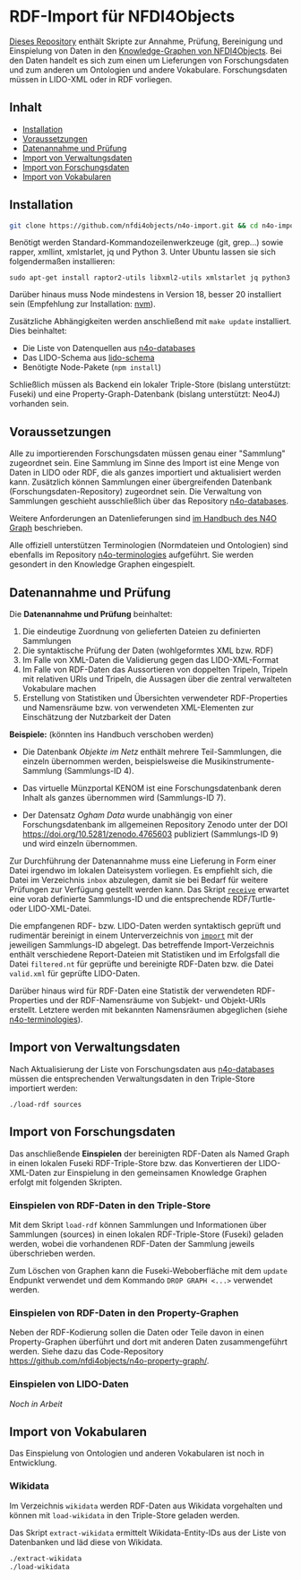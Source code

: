 # RDF-Import für NFDI4Objects

[Dieses Repository](https://github.com/nfdi4objects/n4o-import) enthält Skripte zur Annahme, Prüfung, Bereinigung und Einspielung von Daten in den [Knowledge-Graphen von NFDI4Objects](https://graph.nfdi4objects.net/). Bei den Daten handelt es sich zum einen um Lieferungen von Forschungsdaten und zum anderen um Ontologien und andere Vokabulare. Forschungsdaten müssen in LIDO-XML oder in RDF vorliegen.


## Inhalt

- [Installation](#installation)
- [Voraussetzungen](#voraussetzungen)
- [Datenannahme und Prüfung](#datenannahme-und-prüfung)
- [Import von Verwaltungsdaten](#import-von-verwaltungsdaten)
- [Import von Forschungsdaten](#import-von-forschungsdaten)
- [Import von Vokabularen](#import-von-vokabularen)

[n4o-databases]: https://github.com/nfdi4objects/n4o-databases/
[n4o-terminologies]: https://github.com/nfdi4objects/n4o-terminologies/


## Installation

~~~sh
git clone https://github.com/nfdi4objects/n4o-import.git && cd n4o-import
~~~

Benötigt werden Standard-Kommandozeilenwerkzeuge (git, grep...) sowie rapper, xmllint, xmlstarlet, jq und Python 3. Unter Ubuntu lassen sie sich folgendermaßen installieren:

~~~
sudo apt-get install raptor2-utils libxml2-utils xmlstarlet jq python3
~~~

Darüber hinaus muss Node mindestens in Version 18, besser 20 installiert sein (Empfehlung zur Installation: [nvm](https://github.com/nvm-sh/nvm?tab=readme-ov-file#installing-and-updating)).

Zusätzliche Abhängigkeiten werden anschließend mit `make update` installiert. Dies beinhaltet:

- Die Liste von Datenquellen aus [n4o-databases]
- Das LIDO-Schema aus [lido-schema](https://github.com/nfdi4objects/lido-schema/)
- Benötigte Node-Pakete (`npm install`)

Schließlich müssen als Backend ein lokaler Triple-Store (bislang unterstützt: Fuseki) und eine Property-Graph-Datenbank (bislang unterstützt: Neo4J) vorhanden sein.


## Voraussetzungen

Alle zu importierenden Forschungsdaten müssen genau einer "Sammlung" zugeordnet
sein. Eine Sammlung im Sinne des Import ist eine Menge von Daten in LIDO oder
RDF, die als ganzes importiert und aktualisiert werden kann. Zusätzlich können
Sammlungen einer übergreifenden Datenbank (Forschungsdaten-Repository)
zugeordnet sein. Die Verwaltung von Sammlungen geschieht ausschließlich über
das Repository [n4o-databases].

Weitere Anforderungen an Datenlieferungen sind [im Handbuch des N4O Graph](https://nfdi4objects.github.io/n4o-graph/sources.html) beschrieben.

Alle offiziell unterstützen Terminologien (Normdateien und Ontologien) sind
ebenfalls im Repository [n4o-terminologies] aufgeführt. Sie werden gesondert in den
Knowledge Graphen eingespielt.


## Datenannahme und Prüfung

Die **Datenannahme und Prüfung** beinhaltet:

1. Die eindeutige Zuordnung von gelieferten Dateien zu definierten Sammlungen
2. Die syntaktische Prüfung der Daten (wohlgeformtes XML bzw. RDF)
3. Im Falle von XML-Daten die Validierung gegen das LIDO-XML-Format
4. Im Falle von RDF-Daten das Aussortieren von doppelten Tripeln, Tripeln mit relativen URIs und Tripeln, die  Aussagen über die zentral verwalteten Vokabulare machen
5. Erstellung von Statistiken und Übersichten verwendeter RDF-Properties und Namensräume bzw. von verwendeten XML-Elementen zur Einschätzung der Nutzbarkeit der Daten

**Beispiele:** (könnten ins Handbuch verschoben werden)

- Die Datenbank *Objekte im Netz* enthält mehrere Teil-Sammlungen, die einzeln 
  übernommen werden, beispielsweise die Musikinstrumente-Sammlung (Sammlungs-ID 4). 

- Das virtuelle Münzportal KENOM ist eine Forschungsdatenbank deren Inhalt
  als ganzes übernommen wird (Sammlungs-ID 7).

- Der Datensatz *Ogham Data* wurde unabhängig von einer Forschungsdatenbank im
  allgemeinen Repository Zenodo unter der DOI <https://doi.org/10.5281/zenodo.4765603>
  publiziert (Sammlungs-ID 9) und wird einzeln übernommen.

Zur Durchführung der Datenannahme muss eine Lieferung in Form einer Datei irgendwo im lokalen Dateisystem vorliegen. Es empfiehlt sich, die Datei im Verzeichnis `inbox` abzulegen, damit sie bei Bedarf für weitere Prüfungen zur Verfügung gestellt werden kann. Das Skript [`receive`](receive) erwartet eine vorab definierte Sammlungs-ID und die entsprechende RDF/Turtle- oder LIDO-XML-Datei.

Die empfangenen RDF- bzw. LIDO-Daten werden syntaktisch geprüft und rudimentär
bereinigt in einem Unterverzeichnis von [`import`](import) mit der jeweiligen
Sammlungs-ID abgelegt. Das betreffende Import-Verzeichnis enthält verschiedene
Report-Dateien mit Statistiken und im Erfolgsfall die Datei `filtered.nt` für
geprüfte und bereinigte RDF-Daten bzw. die Datei `valid.xml` für geprüfte
LIDO-Daten.

Darüber hinaus wird für RDF-Daten eine Statistik der verwendeten RDF-Properties
und der RDF-Namensräume von Subjekt- und Objekt-URIs erstellt. Letztere werden
mit bekannten Namensräumen abgeglichen (siehe [n4o-terminologies]).


## Import von Verwaltungsdaten

Nach Aktualisierung der Liste von Forschungsdaten aus [n4o-databases] müssen die entsprechenden Verwaltungsdaten in den Triple-Store importiert werden:

~~~
./load-rdf sources
~~~


## Import von Forschungsdaten

Das anschließende **Einspielen** der bereinigten RDF-Daten als Named Graph in einen lokalen Fuseki RDF-Triple-Store bzw. das Konvertieren der LIDO-XML-Daten zur Einspielung in den gemeinsamen Knowledge Graphen erfolgt mit folgenden Skripten.

### Einspielen von RDF-Daten in den Triple-Store

Mit dem Skript `load-rdf` können Sammlungen und Informationen über Sammlungen
(sources) in einen lokalen RDF-Triple-Store (Fuseki) geladen werden, wobei die
vorhandenen RDF-Daten der Sammlung jeweils überschrieben werden.

Zum Löschen von Graphen kann die Fuseki-Weboberfläche mit dem `update` Endpunkt
verwendet und dem Kommando `DROP GRAPH <...>` verwendet werden.

### Einspielen von RDF-Daten in den Property-Graphen

Neben der RDF-Kodierung sollen die Daten oder Teile davon in einen Property-Graphen überführt und dort mit anderen Daten zusammengeführt werden. Siehe dazu das Code-Repository <https://github.com/nfdi4objects/n4o-property-graph/>.

### Einspielen von LIDO-Daten

*Noch in Arbeit*


## Import von Vokabularen

Das Einspielung von Ontologien und anderen Vokabularen ist noch in Entwicklung.

### Wikidata

Im Verzeichnis `wikidata` werden RDF-Daten aus Wikidata vorgehalten und können mit `load-wikidata` in den Triple-Store geladen werden.

Das Skript `extract-wikidata` ermittelt Wikidata-Entity-IDs aus der Liste von Datenbanken und läd diese von Wikidata.

~~~sh
./extract-wikidata
./load-wikidata
~~~


